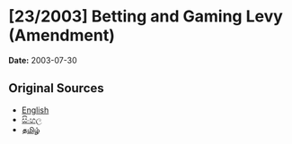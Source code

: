 # [23/2003] Betting and Gaming Levy (Amendment)

**Date:** 2003-07-30

## Original Sources

- [English](https://documents.gov.lk/view/acts/2003/7/23-2003_E.pdf)
- [සිංහල](https://documents.gov.lk/view/acts/2003/7/23-2003_S.pdf)
- [தமிழ்](https://documents.gov.lk/view/acts/2003/7/23-2003_T.pdf)
